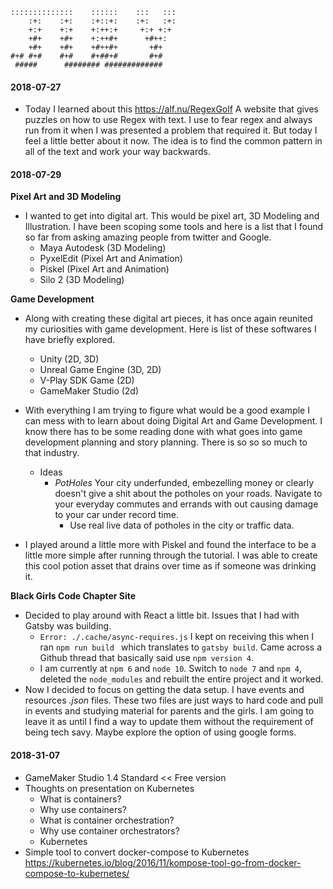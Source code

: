 ```
::::::::::::::    ::::::    :::   :::
    :+:    :+:    :+::+:    :+:   :+:
    +:+    +:+    +:++:+     +:+ +:+
    +#+    +#+    +:++#+      +#++:  
    +#+    +#+    +#++#+       +#+   
#+# #+#    #+#    #+##+#       #+#   
 #####      ######## #############  
 ```

 #### 2018-07-27
 - Today I learned about this https://alf.nu/RegexGolf A website that gives puzzles on how to use Regex with text.  I use to fear regex and always run from it when I was presented a problem that required it. But today I feel a little better about it now.  The idea is to find the common pattern in all of the text and work your way backwards.

#### 2018-07-29
**Pixel Art and 3D Modeling**
  - I wanted to get into digital art. This would be pixel art, 3D Modeling and Illustration. I have been scoping some tools and here is a list that I found so far from asking amazing people from twitter and Google.
    - Maya Autodesk (3D Modeling)
    - PyxelEdit (Pixel Art and Animation)
    - Piskel (Pixel Art and Animation)
    - Silo 2 (3D Modeling)

**Game Development**
  - Along with creating these digital art pieces, it has once again reunited my curiosities with game development.  Here is list of these softwares I have briefly explored.
    - Unity (2D, 3D)
    - Unreal Game Engine (3D, 2D)
    - V-Play SDK Game (2D)
    - GameMaker Studio (2d)

- With everything I am trying to figure what would be a good example I can mess with to learn about doing Digital Art and Game Development. I know there has to be some reading done with what goes into game development planning and story planning.  There is so so so much to that industry.
  - Ideas
    - _PotHoles_ Your city underfunded, embezelling money or clearly doesn't give a shit about the potholes on your roads. Navigate to your everyday commutes and errands with out causing damage to your car under record time.
      - Use real live data of potholes in the city or traffic data.
- I played around a little more with Piskel and found the interface to be a little more simple after running through the tutorial. I was able to create this cool potion asset that drains over time as if someone was drinking it.

**Black Girls Code Chapter Site**
- Decided to play around with React a little bit. Issues that I had with Gatsby was building.
  - `Error: ./.cache/async-requires.js` I kept on receiving this when I ran `npm run build ` which translates to `gatsby build`. Came across a Github thread that basically said use `npm version 4`.
  - I am currently at `npm 6` and `node 10`. Switch to `node 7` and `npm 4`, deleted the `node_modules` and rebuilt the entire project and it worked.
- Now I decided to focus on getting the data setup. I have events and resources *.json* files. These two files are just ways to hard code and pull in events and studying material for parents and the girls. I am going to leave it as until I find a way to update them without the requirement of being tech savy. Maybe explore the option of using google forms.

#### 2018-31-07
- GameMaker Studio 1.4 Standard << Free version
- Thoughts on presentation on Kubernetes
  - What is containers?
  - Why use containers?
  - What is container orchestration?
  - Why use container orchestrators?
  - Kubernetes
- Simple tool to convert docker-compose to Kubernetes https://kubernetes.io/blog/2016/11/kompose-tool-go-from-docker-compose-to-kubernetes/
